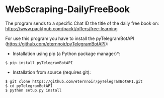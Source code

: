 # WebScraping-DailyFreeBook

The program sends to a specific Chat ID the title of the daily free book on: https://www.packtpub.com/packt/offers/free-learning

For use this program you have to install the pyTelegramBotAPI (https://github.com/eternnoir/pyTelegramBotAPI):

- Installation using pip (a Python package manager)*:
```
$ pip install pyTelegramBotAPI
```

- Installation from source (requires git):
```
$ git clone https://github.com/eternnoir/pyTelegramBotAPI.git
$ cd pyTelegramBotAPI
$ python setup.py install
```
